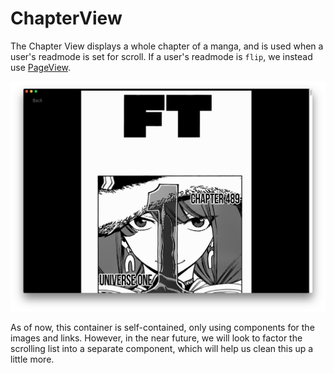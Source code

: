 ChapterView
============
The Chapter View displays a whole chapter of a manga, and is used when a user's readmode is set for scroll.  If a user's readmode is `flip`, we instead use [PageView](../PageView).

![Bentotime](../../../../public/assets/screenshots/chapter-view.png)

As of now, this container is self-contained, only using components for the images and links.  However, in the near future, we will look to factor the scrolling list into a separate component, which will help us clean this up a little more.
